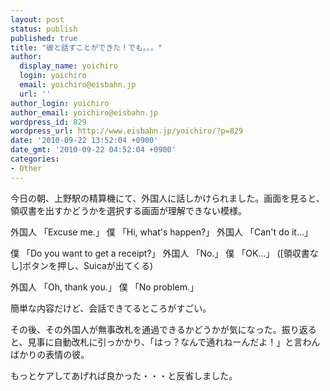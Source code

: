 ```yaml
---
layout: post
status: publish
published: true
title: "彼と話すことができた！でも。。。"
author:
  display_name: yoichiro
  login: yoichiro
  email: yoichiro@eisbahn.jp
  url: ''
author_login: yoichiro
author_email: yoichiro@eisbahn.jp
wordpress_id: 829
wordpress_url: http://www.eisbahn.jp/yoichiro/?p=829
date: '2010-09-22 13:52:04 +0900'
date_gmt: '2010-09-22 04:52:04 +0900'
categories:
- Other
---
```


今日の朝、上野駅の精算機にて、外国人に話しかけられました。画面を見ると、領収書を出すかどうかを選択する画面が理解できない模様。

外国人 「Excuse me.」
僕 「Hi, what's happen?」
外国人 「Can't do it...」

僕 「Do you want to get a receipt?」
外国人 「No.」
僕 「OK...」 ([領収書なし]ボタンを押し、Suicaが出てくる)

外国人 「Oh, thank you.」
僕 「No problem.」

簡単な内容だけど、会話できてるところがすごい。

その後、その外国人が無事改札を通過できるかどうかが気になった。振り返ると、見事に自動改札に引っかかり、「はっ？なんで通れねーんだよ！」と言わんばかりの表情の彼。

もっとケアしてあげれば良かった・・・と反省しました。
